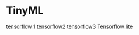 # TinyML #
[tensorflow 1](https://www.tensorflow.org/tutorials)
[tensorflow2](https://www.tensorflow.org/tutorials/quickstart/beginner)
[tensorflow3](https://colab.research.google.com/github/tensorflow/tensorboard/blob/master/docs/get_started.ipynb)
[Tensorflow lite](https://www.tensorflow.org/lite/microcontrollers/get_started_low_level)
